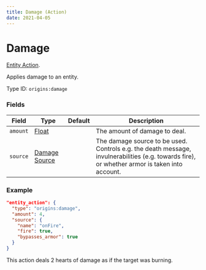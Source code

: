 ```yaml
---
title: Damage (Action)
date: 2021-04-05
---
```

# Damage

[Entity Action](../entity_actions.md).

Applies damage to an entity.

Type ID: `origins:damage`

### Fields

Field  | Type | Default | Description
-------|------|---------|-------------
`amount` | [Float](../data_types/float.md) |  | The amount of damage to deal.
`source` | [Damage Source](../data_types/damage_source.md) |  | The damage source to be used. Controls e.g. the death message, invulnerabilities (e.g. towards fire), or whether armor is taken into account.

### Example
```json
"entity_action": {
  "type": "origins:damage",
  "amount": 4,
  "source": {
    "name": "onFire",
    "fire": true,
    "bypasses_armor": true
  }
}
```
This action deals 2 hearts of damage as if the target was burning.
